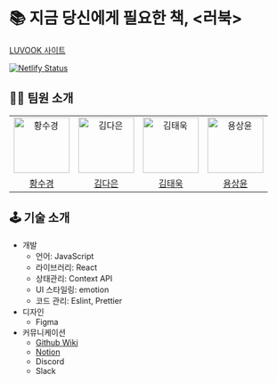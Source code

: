 # 📚 지금 당신에게 필요한 책, <러북>

[LUVOOK 사이트](https://luvook.netlify.app/)

[![Netlify Status](https://api.netlify.com/api/v1/badges/2b16f0ce-620b-46c0-b0f1-54840aa820cf/deploy-status)](https://app.netlify.com/sites/luvook/deploys)

## 🙋🏻 팀원 소개

<table>
  <tr>
    <td align="center">
      <img src="https://avatars.githubusercontent.com/u/50071076?v=4" width="100px;" alt="황수경"/>
    </td>
    <td align="center">
      <img src="https://avatars.githubusercontent.com/u/74234333?v=4" width="100px;" alt="김다은"/>
    </td>
    <td align="center">
      <img src="https://avatars.githubusercontent.com/u/67237560?v=4" width="100px;" alt="김태욱"/>
    </td>
    <td align="center">
      <img src="https://avatars.githubusercontent.com/u/64957267?v=4" width="100px;" alt="용상윤"/>
    </td>
  </tr>
  <tr>    
    <td align="center">
      <a href="https://github.com/sukyeongh">
        <div>황수경</div>
      </a>
    </td>
    <td align="center">
      <a href="https://github.com/dar-jeeling">
        <div>김다은</div>
      </a>
    </td>
    <td align="center">
      <a href="https://github.com/taewook1">
        <div>김태욱</div>
      </a>
    </td>    
    <td align="center">
      <a href="https://github.com/ryong9rrr">
        <div>용상윤</div>
      </a>
    </td>
  </tr>
</table>

## 🕹 기술 소개
- 개발
  - 언어: JavaScript
  - 라이브러리: React
  - 상태관리: Context API
  - UI 스타일링: emotion
  - 코드 관리: Eslint, Prettier
- 디자인
  - Figma
- 커뮤니케이션
  - [Github Wiki](https://github.com/prgrms-fe-devcourse/FEDC2_LUVOOK_Jieun/wiki)
  - [Notion](https://prgrms.notion.site/f567b7542b3d4708be7827b91c74e4b6)    
  - Discord
  - Slack  
